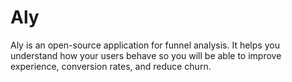 # Aly

Aly is an open-source application for funnel analysis. It helps you understand how your users behave so you will be able to improve experience, conversion rates, and reduce churn.
